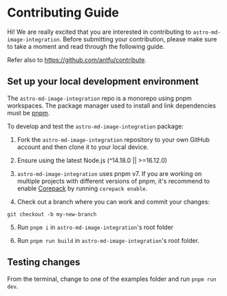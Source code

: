 # Contributing Guide

Hi! We are really excited that you are interested in contributing to `astro-md-image-integration`. Before submitting your contribution, please make sure to take a moment and read through the following guide.

Refer also to https://github.com/antfu/contribute.

## Set up your local development environment

The `astro-md-image-integration` repo is a monorepo using pnpm workspaces. The package manager used to install and link dependencies must be [pnpm](https://pnpm.io/).

To develop and test the `astro-md-image-integration` package:

1. Fork the `astro-md-image-integration` repository to your own GitHub account and then clone it to your local device.

2. Ensure using the latest Node.js (^14.18.0 || >=16.12.0)

3. `astro-md-image-integration` uses pnpm v7. If you are working on multiple projects with different versions of pnpm, it's recommend to enable [Corepack](https://github.com/nodejs/corepack) by running `corepack enable`.

4. Check out a branch where you can work and commit your changes:
```shell
git checkout -b my-new-branch
```

5. Run `pnpm i` in `astro-md-image-integration`'s root folder

6. Run `pnpm run build` in `astro-md-image-integration`'s root folder.

## Testing changes

From the terminal, change to one of the examples folder and run `pnpm run dev`.

